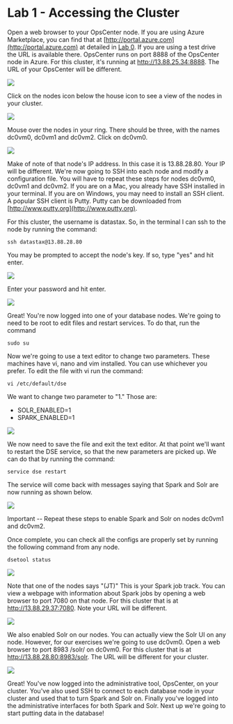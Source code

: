 # Lab 1 - Accessing the Cluster

Open a web browser to your OpsCenter node.  If you are using Azure Marketplace, you can find that at [http://portal.azure.com](http://portal.azure.com) at detailed in [Lab 0](./Lab%200%20-%20Provisioning.md).  If you are using a test drive the URL is available there.  OpsCenter runs on port 8888 of the OpsCenter node in Azure.  For this cluster, it's running at http://13.88.25.34:8888.  The URL of your OpsCenter will be different.

![](./img/lab1-1opscenter.png)

Click on the nodes icon below the house icon to see a view of the nodes in your cluster.

![](./img/lab1-2ring.png)

Mouse over the nodes in your ring.  There should be three, with the names dc0vm0, dc0vm1 and dc0vm2.  Click on dc0vm0.

![](./img/lab1-3opsdc0vm0ip.png)

Make of note of that node's IP address.  In this case it is 13.88.28.80.  Your IP will be different.  We're now going to SSH into each node and modify a configuration file.  You will have to repeat these steps for nodes dc0vm0, dc0vm1 and dc0vm2.  If you are on a Mac, you already have SSH installed in your terminal.  If you are on Windows, you may need to install an SSH client.  A popular SSH client is Putty.  Putty can be downloaded from [http://www.putty.org](http://www.putty.org).

For this cluster, the username is datastax.  So, in the terminal I can ssh to the node by running the command:

```
ssh datastax@13.88.28.80
```

You may be prompted to accept the node's key.  If so, type "yes" and hit enter.

![](./img/lab1-4sshlogin.png)

Enter your password and hit enter.

![](./img/lab1-5sshlogin2.png)

Great!  You're now logged into one of your database nodes.  We're going to need to be root to edit files and restart services.  To do that, run the command

```
sudo su
```

Now we're going to use a text editor to change two parameters.  These machines have vi, nano and vim installed.  You can use whichever you prefer.  To edit the file with vi run the command:

```
vi /etc/default/dse
```

We want to change two parameter to "1."  Those are:

* SOLR_ENABLED=1
* SPARK_ENABLED=1

![](./img/lab1-6vi.png)

We now need to save the file and exit the text editor.  At that point we'll want to restart the DSE service, so that the new parameters are picked up.  We can do that by running the command:

```
service dse restart
```

The service will come back with messages saying that Spark and Solr are now running as shown below.

![](./img/lab1-7service.png)

Important -- Repeat these steps to enable Spark and Solr on nodes dc0vm1 and dc0vm2.

Once complete, you can check all the configs are properly set by running the following command from any node.

```
dsetool status
```

![](./img/lab1-8dsetoolstatus.png)

Note that one of the nodes says "(JT)"  This is your Spark job track.  You can view a webpage with information about Spark jobs by opening a web browser to port 7080 on that node.  For this cluster that is at http://13.88.29.37:7080.  Note your URL will be different.

![](./img/lab1-9sparkjt.png)

We also enabled Solr on our nodes.  You can actually view the Solr UI on any node.  However, for our exercises we're going to use dc0vm0.  Open a web browser to port 8983 /solr/ on dc0vm0.  For this cluster that is at http://13.88.28.80:8983/solr.  The URL will be different for your cluster.

![](./img/lab1-10solrui.png)

Great!  You've now logged into the administrative tool, OpsCenter, on your cluster.  You've also used SSH to connect to each database node in your cluster and used that to turn Spark and Solr on.  Finally you've logged into the administrative interfaces for both Spark and Solr.  Next up we're going to start putting data in the database!

